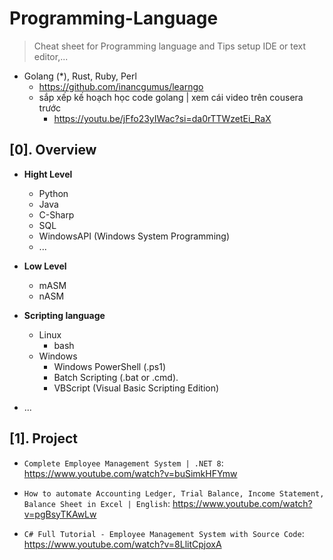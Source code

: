 # Programming-Language
> Cheat sheet for Programming language and Tips setup IDE or text editor,...
- Golang (*), Rust, Ruby, Perl
  - https://github.com/inancgumus/learngo
  - sắp xếp kế hoạch học code golang | xem cái video trên cousera trước
    - https://youtu.be/jFfo23yIWac?si=da0rTTWzetEi_RaX
## [0]. Overview
- __Hight Level__
  * Python
  * Java
  * C-Sharp
  * SQL
  * WindowsAPI (Windows System Programming)
  * ...
- __Low Level__
  * mASM
  * nASM

- __Scripting language__
  * Linux
    + bash
  * Windows
    + Windows PowerShell (.ps1)
    + Batch Scripting (.bat or .cmd).
    + VBScript (Visual Basic Scripting Edition)

- ...

## [1]. Project

- `Complete Employee Management System | .NET 8`: https://www.youtube.com/watch?v=buSimkHFYmw

- `How to automate Accounting Ledger, Trial Balance, Income Statement, Balance Sheet in Excel | English`: https://www.youtube.com/watch?v=pgBsyTKAwLw

- `C# Full Tutorial - Employee Management System with Source Code`: https://www.youtube.com/watch?v=8LlitCpjoxA


